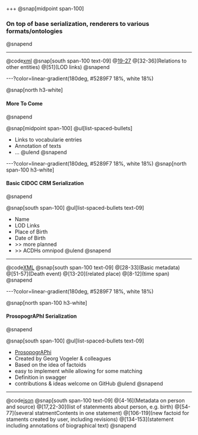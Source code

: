 +++
@snap[midpoint span-100]
### On top of base serialization, renderers to various formats/ontologies
@snapend

---
@code[xml](data/tei_serialization.xml)
@snap[south span-100 text-09]
@[19-27](Metadata)
@[32-36](Relations to other entities)
@[51](LOD links)
@snapend

---?color=linear-gradient(180deg, #5289F7 18%, white 18%)

@snap[north h3-white]
#### More To Come
@snapend

@snap[midpoint span-100]
@ul[list-spaced-bullets]
- Links to vocabularie entries
- Annotation of texts
- ...
@ulend
@snapend

---?color=linear-gradient(180deg, #5289F7 18%, white 18%)
@snap[north span-100 h3-white]
#### Basic CIDOC CRM Serialization
@snapend

@snap[south span-100]
@ul[list-spaced-bullets text-09]
- Name
- LOD Links
- Place of Birth
- Date of Birth
- \>\> more planned
- \>\> ACDHs omnipod
@ulend
@snapend

---
@code[XML](data/cidoc_serialization_v2.xml)
@snap[south span-100 text-09]
@[28-33](Basic metadata)
@[51-57](Death event)
@[13-20](related place)
@[8-12](time span)
@snapend

---?color=linear-gradient(180deg, #5289F7 18%, white 18%)

@snap[north span-100 h3-white]
#### ProsopogrAPhI Serialization
@snapend

@snap[south span-100]
@ul[list-spaced-bullets text-09]
- [ProsopogrAPhi](https://github.com/GVogeler/prosopogrAPhI)
- Created by Georg Vogeler & colleagues
- Based on the idea of factoids
- easy to implement while allowing for some matching
- Definition in swagger
- contributions & ideas welcome on GitHub
@ulend
@snapend

---
@code[json](data/prosop_serialization.json)
@snap[south span-100 text-09]
@[4-16](Metadata on person and source)
@[17,22-30](list of statenments about person, e.g. birth)
@[54-77](several statmentContents in one statement)
@[106-119](new factoid for staments created by user, including revisions)
@[134-153](statement including annotations of biographical text)
@snapend
